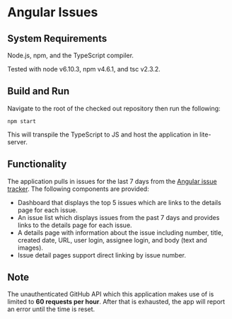 # Angular Issues

## System Requirements

Node.js, npm, and the TypeScript compiler.

Tested with node v6.10.3, npm v4.6.1, and tsc v2.3.2.

## Build and Run

Navigate to the root of the checked out repository then run the following:

```
npm start
```

This will transpile the TypeScript to JS and host the application in lite-server.

## Functionality

The application pulls in issues for the last 7 days from the [Angular issue tracker](https://github.com/angular/angular/issues). The following components are provided:

* Dashboard that displays the top 5 issues which are links to the details page for each issue.
* An issue list which displays issues from the past 7 days and provides links to the details page for each issue.
* A details page with information about the issue including number, title, created date, URL, user login, assignee login, and body (text and images).
* Issue detail pages support direct linking by issue number.

## Note

The unauthenticated GitHub API which this application makes use of is limited to **60 requests per hour**. After that is exhausted, the app will report an error until the time is reset.